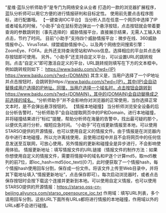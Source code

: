 “星维·蓝队分析师助手”是专门为网络安全从业者 打造的一款的浏览器扩展程序，蓝队分析师可以用它方便的进行情报研判和目标定性。
使用前先要点击程序图标，进行配置哦。
【一键查询IOC平台】
当分析人员在任意一个网页中选择了IP或者域名的时候，“小助手”会在鼠标旁边弹出一个悬浮按钮，点击按钮就会带着要查询的参数跳转到（事先选择的）威胁情报平台，直接展示结果，无需人工输入和点击，节约了时间。
目前“小助手”支持四个威胁情报平台：微步在线、360威胁情报中心、VirusTotal、绿盟威胁情报中心，以及两个网络空间搜索引擎：ZoomEye、FOFA，此外还支持查询旁站和Whois信息。选择相应的平台并点击保存按钮即可使用。
另外，“小助手”还支持自定义平台，可以设置URL的跳转规则。点击“自定义”即可激活自定义的平台，URL跳转规则填写在下方的文本框中。例如跳转规则如下：
https://www.baidu.com/s?wd={IP}
https://www.baidu.com/s?wd={DOMAIN}
其含义是，当用户选择了一个IP地址并点击按钮时，会跳转到https://www.baidu.com/s?wd={IP}，其中{IP}会自动替换成用户选择的IP地址。同理，当用户选择一个域名时，点击按钮会跳转到https://www.baidu.com/s?wd={DOMAIN}，其中的{DOMAIN}会自动替换成之前选择的域名。
“分析师助手”并不会影响你对浏览器的正常使用，当你选择正常文本时，是不会弹出悬浮按钮的。
【情报本地碰撞】
当分析师浏览安全设备的后台分析告警时，“分析师助手”会自动提取网页中的IP和Domain，进行本地碰撞，并将碰撞结果进行“标红”提醒，帮助分析师在海量的告警中，找出最可疑的那个，以便优先进行分析，缩短应急时间。
“小助手”可在线更新情报至本地，可以使用STARSO提供的开源情报，也可以使用自定义的情报文件。由于情报是在浏览器内存中进行本地碰撞，所以允许离线使用，且使用过程中并且不会将网页中的任何信息发送至互联网，可放心使用。另外情报的更新和碰撞全是异步进行，不会影响使用体验。
情报更新地址：填写情报文件的URL链接（情报文件的制作方法：如果你想使用自定义的情报文件，需要将情报中的域名和IP逐个计算md5，取md5散列的前7位，即ioc_hash=md5(ioc_text)[0:7]，此时便获取了一个情报hash，每个情报hash使用回车分割，保存成一份文件。将该文件上传至Web目录中，并将其下载地址填入“情报更新地址”，点击保存即可）。每次启动浏览器时，或者点击保存按钮时会按下载这个连接并更新到本地。可以使用自定义情报，也可以使用STARSO提供的开源情报：https://starso.oss-cn-beijing.aliyuncs.com/starso_opensource_ioc.txt
作用域：填写URL列表，多个请用回车分割。这些URL下面所有URLs都将进行情报的本地碰撞，作用域以外的URLs都不会进行碰撞。
